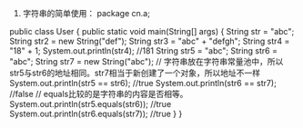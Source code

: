 1. 字符串的简单使用：
package cn.a;


public class User {
	public static void main(String[] args) {
		String str = "abc";
		String str2 = new String("def");
		String str3 = "abc" + "defgh";
		String str4 = "18" + 1;
		System.out.println(str4); //181
		String str5 = "abc";
		String str6 = "abc";
		String str7 = new String("abc");
//		字符串放在字符串常量池中，所以str5与str6的地址相同。str7相当于新创建了一个对象，所以地址不一样
		System.out.println(str5 == str6);  //true
		System.out.println(str6 == str7);  //false
//		equals比较的是字符串的内容是否相等。
		System.out.println(str5.equals(str6));  //true
		System.out.println(str6.equals(str7));  //true
	}
}


